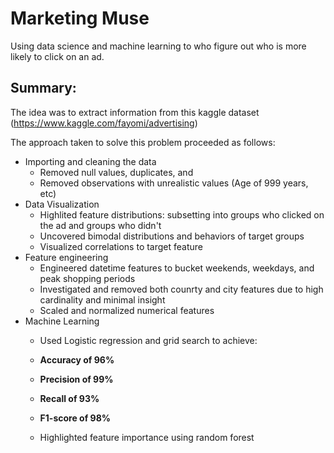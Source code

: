 # Marketing Muse

Using data science and machine learning to who figure out who is more likely to click on an ad.

## Summary:

The idea was to extract information from this kaggle dataset (https://www.kaggle.com/fayomi/advertising)

The approach taken to solve this problem proceeded as follows:

- Importing and cleaning the data
    - Removed null values, duplicates, and 
    - Removed observations with unrealistic values (Age of 999 years, etc)
- Data Visualization
    - Highlited feature distributions: subsetting into groups who clicked on the ad and groups who didn't
    - Uncovered bimodal distributions and behaviors of target groups
    - Visualized correlations to target feature
- Feature engineering
    - Engineered datetime features to bucket weekends, weekdays, and peak shopping periods
    - Investigated and removed both counrty and city features due to high cardinality and minimal insight
    - Scaled and normalized numerical features
- Machine Learning
    - Used Logistic regression and grid search to achieve:
    - **Accuracy of 96%**
    - **Precision of 99%**
    - **Recall of 93%**
    - **F1-score of 98%**
    
    - Highlighted feature importance using random forest



